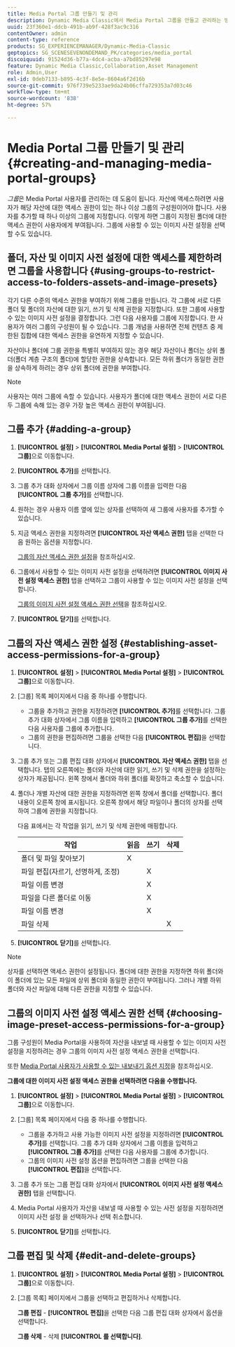 ```yaml
---
title: Media Portal 그룹 만들기 및 관리
description: Dynamic Media Classic에서 Media Portal 그룹을 만들고 관리하는 방법을 알아봅니다.
uuid: 23f360e1-ddcb-491b-ab9f-428f3ac9c316
contentOwner: admin
content-type: reference
products: SG_EXPERIENCEMANAGER/Dynamic-Media-Classic
geptopics: SG_SCENESEVENONDEMAND_PK/categories/media_portal
discoiquuid: 91524d36-b77a-4dc4-acba-a7bd85297e98
feature: Dynamic Media Classic,Collaboration,Asset Management
role: Admin,User
exl-id: 0deb7133-b895-4c3f-8e5e-8604a6f2d16b
source-git-commit: 976f739e5233ae9da24b06cffa729353a7d03c46
workflow-type: tm+mt
source-wordcount: '838'
ht-degree: 57%

---
```


# Media Portal 그룹 만들기 및 관리{#creating-and-managing-media-portal-groups}

*그룹*&#x200B;은 Media Portal 사용자를 관리하는 데 도움이 됩니다. 자산에 액세스하려면 사용자가 해당 자산에 대한 액세스 권한이 있는 하나 이상 그룹의 구성원이어야 합니다. 사용자를 추가할 때 하나 이상의 그룹에 지정합니다. 이렇게 하면 그룹이 지정된 폴더에 대한 액세스 권한이 사용자에게 부여됩니다. 그룹에 사용할 수 있는 이미지 사전 설정을 선택할 수도 있습니다.

## 폴더, 자산 및 이미지 사전 설정에 대한 액세스를 제한하려면 그룹을 사용합니다 {#using-groups-to-restrict-access-to-folders-assets-and-image-presets}

각기 다른 수준의 액세스 권한을 부여하기 위해 그룹을 만듭니다. 각 그룹에 서로 다른 폴더 및 폴더의 자산에 대한 읽기, 쓰기 및 삭제 권한을 지정합니다. 또한 그룹에 사용할 수 있는 이미지 사전 설정을 결정합니다. 그런 다음 사용자를 그룹에 지정합니다. 한 사용자가 여러 그룹의 구성원이 될 수 있습니다. 그룹 개념을 사용하면 전체 컨텐츠 중 제한된 집합에 대한 액세스 권한을 유연하게 지정할 수 있습니다.

자산이나 폴더에 그룹 권한을 특별히 부여하지 않는 경우 해당 자산이나 폴더는 상위 폴더(폴더 계층 구조의 폴더)에 할당한 권한을 상속합니다. 모든 하위 폴더가 동일한 권한을 상속하게 하려는 경우 상위 폴더에 권한을 부여합니다.

>[!NOTE]
>
>사용자는 여러 그룹에 속할 수 있습니다. 사용자가 폴더에 대한 액세스 권한이 서로 다른 두 그룹에 속해 있는 경우 가장 높은 액세스 권한이 부여됩니다.

## 그룹 추가 {#adding-a-group}

1. **[!UICONTROL 설정]** > **[!UICONTROL Media Portal 설정]** > **[!UICONTROL 그룹]**&#x200B;으로 이동합니다.
1. **[!UICONTROL 추가]**&#x200B;를 선택합니다.
1. 그룹 추가 대화 상자에서 그룹 이름 상자에 그룹 이름을 입력한 다음 **[!UICONTROL 그룹 추가]**&#x200B;를 선택합니다.
1. 원하는 경우 사용자 이름 옆에 있는 상자를 선택하여 새 그룹에 사용자를 추가할 수 있습니다.
1. 지금 액세스 권한을 지정하려면 **[!UICONTROL 자산 액세스 권한]** 탭을 선택한 다음 원하는 옵션을 지정합니다.

   [그룹의 자산 액세스 권한 설정](creating-media-portal-groups.md#establishing_asset_access_permissions_for_a_group)을 참조하십시오.

1. 그룹에서 사용할 수 있는 이미지 사전 설정을 선택하려면 **[!UICONTROL 이미지 사전 설정 액세스 권한]** 탭을 선택하고 그룹이 사용할 수 있는 이미지 사전 설정을 선택합니다.

   [그룹의 이미지 사전 설정 액세스 권한 선택](creating-media-portal-groups.md#choosing_image_preset_access_permissions_for_a_group)을 참조하십시오.

1. **[!UICONTROL 닫기]**&#x200B;를 선택합니다.

## 그룹의 자산 액세스 권한 설정 {#establishing-asset-access-permissions-for-a-group}

1. **[!UICONTROL 설정]** > **[!UICONTROL Media Portal 설정]** > **[!UICONTROL 그룹]**&#x200B;으로 이동합니다.
1. [그룹] 목록 페이지에서 다음 중 하나를 수행합니다.

   * 그룹을 추가하고 권한을 지정하려면 **[!UICONTROL 추가]**&#x200B;를 선택합니다. 그룹 추가 대화 상자에서 그룹 이름을 입력하고 **[!UICONTROL 그룹 추가]**&#x200B;를 선택한 다음 사용자를 그룹에 추가합니다.
   * 그룹의 권한을 편집하려면 그룹을 선택한 다음 **[!UICONTROL 편집]**&#x200B;을 선택합니다.

1. 그룹 추가 또는 그룹 편집 대화 상자에서 **[!UICONTROL 자산 액세스 권한]** 탭을 선택합니다. 탭의 오른쪽에는 폴더와 자산에 대한 읽기, 쓰기 및 삭제 권한을 설정하는 상자가 제공됩니다. 왼쪽 창에서 폴더와 하위 폴더를 확장하고 축소할 수 있습니다.
1. 폴더나 개별 자산에 대한 권한을 지정하려면 왼쪽 창에서 폴더를 선택합니다. 폴더 내용이 오른쪽 창에 표시됩니다. 오른쪽 창에서 해당 파일이나 폴더의 상자를 선택하여 그룹에 권한을 지정합니다.

   다음 표에서는 각 작업을 읽기, 쓰기 및 삭제 권한에 매핑합니다.

   | 작업 | 읽음 | 쓰기 | 삭제 |
   | --- | --- | --- | --- |
   | 폴더 및 파일 찾아보기 | X |  |  |
   | 파일 편집(자르기, 선명하게, 조정) |  | X |  |
   | 파일 이름 변경 |  | X |  |
   | 파일을 다른 폴더로 이동 |  | X |  |
   | 파일 이름 변경 |  | X |  |
   | 파일 삭제 |  |  | X |

1. **[!UICONTROL 닫기]**&#x200B;를 선택합니다.

>[!NOTE]
>
>상자를 선택하면 액세스 권한이 설정됩니다. 폴더에 대한 권한을 지정하면 하위 폴더와 이 폴더에 있는 모든 파일에 상위 폴더와 동일한 권한이 부여됩니다. 그러나 개별 하위 폴더와 자산 파일에 대해 다른 권한을 지정할 수 있습니다.

## 그룹의 이미지 사전 설정 액세스 권한 선택 {#choosing-image-preset-access-permissions-for-a-group}

그룹 구성원이 Media Portal을 사용하여 자산을 내보낼 때 사용할 수 있는 이미지 사전 설정을 지정하려는 경우 그룹의 이미지 사전 설정 액세스 권한을 선택합니다.

또한 [Media Portal 사용자가 사용할 수 있는 내보내기 옵션 지정](specifying-export-options-available-media.md#specifying_export_options_available_to_media_portal_users)을 참조하십시오.

**그룹에 대한 이미지 사전 설정 액세스 권한을 선택하려면 다음을 수행합니다.**

1. **[!UICONTROL 설정]** > **[!UICONTROL Media Portal 설정]** > **[!UICONTROL 그룹]**&#x200B;으로 이동합니다.
1. [그룹] 목록 페이지에서 다음 중 하나를 수행합니다.

   * 그룹을 추가하고 사용 가능한 이미지 사전 설정을 지정하려면 **[!UICONTROL 추가]**&#x200B;를 선택합니다. 그룹 추가 대화 상자에서 그룹 이름을 입력하고 **[!UICONTROL 그룹 추가]**&#x200B;를 선택한 다음 사용자를 그룹에 추가합니다.
   * 그룹의 이미지 사전 설정 옵션을 편집하려면 그룹을 선택한 다음 **[!UICONTROL 편집]**&#x200B;을 선택합니다.

1. 그룹 추가 또는 그룹 편집 대화 상자에서 **[!UICONTROL 이미지 사전 설정 액세스 권한]** 탭을 선택합니다.
1. Media Portal 사용자가 자산을 내보낼 때 사용할 수 있는 사전 설정을 지정하려면 이미지 사전 설정 을 선택하거나 선택 취소합니다.
1. **[!UICONTROL 닫기]**&#x200B;를 선택합니다.

## 그룹 편집 및 삭제 {#edit-and-delete-groups}

1. **[!UICONTROL 설정]** > **[!UICONTROL Media Portal 설정]** > **[!UICONTROL 그룹]**&#x200B;으로 이동합니다.
1. [그룹 목록] 페이지에서 그룹을 선택하고 편집하거나 삭제합니다.

   **그룹 편집**  -  **[!UICONTROL 편집]**&#x200B;을 선택한 다음 그룹 편집 대화 상자에서 옵션을 선택합니다.

   **그룹 삭제**  - 삭제 **[!UICONTROL 를 선택합니다]**.
